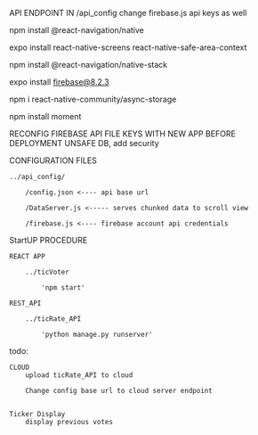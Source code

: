 API ENDPOINT IN /api_config
    change firebase.js api keys as well


npm install @react-navigation/native

expo install react-native-screens react-native-safe-area-context

npm install @react-navigation/native-stack

expo install firebase@8.2.3 

npm i react-native-community/async-storage

npm install moment


RECONFIG FIREBASE API FILE KEYS WITH NEW APP BEFORE DEPLOYMENT
    UNSAFE DB, add security 





CONFIGURATION FILES

    ../api_config/

        /config.json <---- api base url 

        /DataServer.js <----- serves chunked data to scroll view

        /firebase.js <---- firebase account api credentials

StartUP PROCEDURE

    REACT APP

        ../ticVoter

            'npm start' 
    
    REST_API

        ../ticRate_API

            'python manage.py runserver'






todo:

    CLOUD
        upload ticRate_API to cloud
        
        Change config base url to cloud server endpoint


    Ticker Display
        display previous votes




